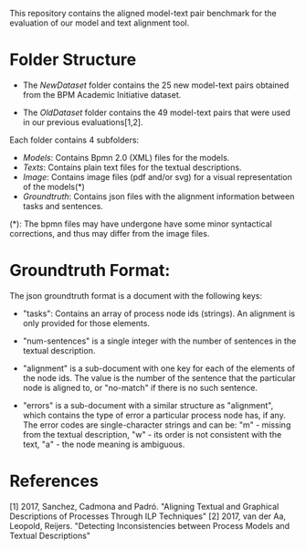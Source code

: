 This repository contains the aligned model-text pair benchmark for the evaluation of our model and text alignment tool. 

# Folder Structure

- The *NewDataset* folder contains the 25 new model-text pairs obtained from the BPM Academic Initiative dataset.

- The *OldDataset* folder contains the 49 model-text pairs that were used in our previous evaluations[1,2].

Each folder contains 4 subfolders:

- *Models*: Contains Bpmn 2.0 (XML) files for the models.
- *Texts*: Contains plain text files for the textual descriptions.
- *Image*: Contains image files (pdf and/or svg) for a visual representation of the models(*)
- *Groundtruth*: Contains json files with the alignment information between tasks and sentences.

(*): The bpmn files may have undergone have some minor syntactical corrections, and thus may differ from the image files.

# Groundtruth Format: 

The json groundtruth format is a document with the following keys:

- "tasks": Contains an array of process node ids (strings). An alignment is only provided for those elements. 

- "num-sentences" is a single integer with the number of sentences in the textual description.

- "alignment" is a sub-document with one key for each of the elements of the node ids. The value is the number of the sentence that the particular node is aligned to, or "no-match" if there is no such sentence.

- "errors" is a sub-document with a similar structure as "alignment", which contains the type of error a particular process node has, if any. The error codes are single-character strings and can be: "m" - missing from the textual description, "w" - its order is not consistent with the text, "a" - the node meaning is ambiguous.

# References 

[1] 2017, Sanchez, Cadmona and Padró. "Aligning Textual and Graphical Descriptions of Processes Through ILP Techniques"
[2] 2017, van der Aa, Leopold, Reijers. "Detecting Inconsistencies between Process Models and Textual Descriptions"
